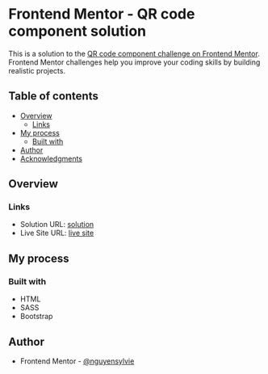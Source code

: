 # Frontend Mentor - QR code component solution

This is a solution to the [QR code component challenge on Frontend Mentor](https://www.frontendmentor.io/challenges/qr-code-component-iux_sIO_H). Frontend Mentor challenges help you improve your coding skills by building realistic projects.

## Table of contents

- [Overview](#overview)
  - [Links](#links)
- [My process](#my-process)
  - [Built with](#built-with)
- [Author](#author)
- [Acknowledgments](#acknowledgments)

## Overview

### Links

- Solution URL: [solution](https://github.com/nguyensylvie/product-preview-card)
- Live Site URL: [live site](https://nguyensylvie.github.io/product-preview-card)

## My process

### Built with

- HTML
- SASS
- Bootstrap

## Author

- Frontend Mentor - [@nguyensylvie](https://www.frontendmentor.io/profile/nguyensylvie)
